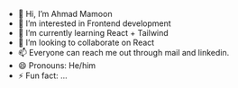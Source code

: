 - 👋 Hi, I’m Ahmad Mamoon
- 👀 I’m interested in Frontend development
- 🌱 I’m currently learning React + Tailwind
- 💞️ I’m looking to collaborate on React 
- 📫 Everyone can reach me out through mail and linkedin.
- 😄 Pronouns: He/him
- ⚡ Fun fact: ...

<!---
Ahmad-code077/Ahmad-code077 is a ✨ special ✨ repository because its `README.md` (this file) appears on your GitHub profile.
You can click the Preview link to take a look at your changes.
--->
